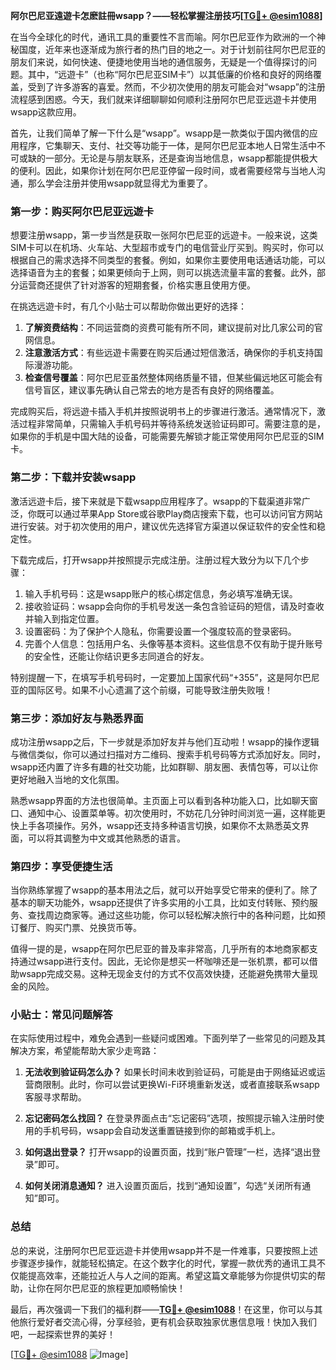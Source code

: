 **阿尔巴尼亚遠遊卡怎麽註冊wsapp？——轻松掌握注册技巧[[TG💪+ @esim1088](https://t.me/s/esim1088)]**

在当今全球化的时代，通讯工具的重要性不言而喻。阿尔巴尼亚作为欧洲的一个神秘国度，近年来也逐渐成为旅行者的热门目的地之一。对于计划前往阿尔巴尼亚的朋友们来说，如何快速、便捷地使用当地的通信服务，无疑是一个值得探讨的问题。其中，“远遊卡”（也称“阿尔巴尼亚SIM卡”）以其低廉的价格和良好的网络覆盖，受到了许多游客的喜爱。然而，不少初次使用的朋友可能会对“wsapp”的注册流程感到困惑。今天，我们就来详细聊聊如何顺利注册阿尔巴尼亚远遊卡并使用wsapp这款应用。

首先，让我们简单了解一下什么是“wsapp”。wsapp是一款类似于国内微信的应用程序，它集聊天、支付、社交等功能于一体，是阿尔巴尼亚本地人日常生活中不可或缺的一部分。无论是与朋友联系，还是查询当地信息，wsapp都能提供极大的便利。因此，如果你计划在阿尔巴尼亚停留一段时间，或者需要经常与当地人沟通，那么学会注册并使用wsapp就显得尤为重要了。

### 第一步：购买阿尔巴尼亚远遊卡

想要注册wsapp，第一步当然是获取一张阿尔巴尼亚的远遊卡。一般来说，这类SIM卡可以在机场、火车站、大型超市或专门的电信营业厅买到。购买时，你可以根据自己的需求选择不同类型的套餐。例如，如果你主要使用电话通话功能，可以选择语音为主的套餐；如果更倾向于上网，则可以挑选流量丰富的套餐。此外，部分运营商还提供了针对游客的短期套餐，价格实惠且使用方便。

在挑选远遊卡时，有几个小贴士可以帮助你做出更好的选择：
1. **了解资费结构**：不同运营商的资费可能有所不同，建议提前对比几家公司的官网信息。
2. **注意激活方式**：有些远遊卡需要在购买后通过短信激活，确保你的手机支持国际漫游功能。
3. **检查信号覆盖**：阿尔巴尼亚虽然整体网络质量不错，但某些偏远地区可能会有信号盲区，建议事先确认自己常去的地方是否有良好的网络覆盖。

完成购买后，将远遊卡插入手机并按照说明书上的步骤进行激活。通常情况下，激活过程非常简单，只需输入手机号码并等待系统发送验证码即可。需要注意的是，如果你的手机是中国大陆的设备，可能需要先解锁才能正常使用阿尔巴尼亚的SIM卡。

### 第二步：下载并安装wsapp

激活远遊卡后，接下来就是下载wsapp应用程序了。wsapp的下载渠道非常广泛，你既可以通过苹果App Store或谷歌Play商店搜索下载，也可以访问官方网站进行安装。对于初次使用的用户，建议优先选择官方渠道以保证软件的安全性和稳定性。

下载完成后，打开wsapp并按照提示完成注册。注册过程大致分为以下几个步骤：
1. 输入手机号码：这是wsapp账户的核心绑定信息，务必填写准确无误。
2. 接收验证码：wsapp会向你的手机号发送一条包含验证码的短信，请及时查收并输入到指定位置。
3. 设置密码：为了保护个人隐私，你需要设置一个强度较高的登录密码。
4. 完善个人信息：包括用户名、头像等基本资料。这些信息不仅有助于提升账号的安全性，还能让你结识更多志同道合的好友。

特别提醒一下，在填写手机号码时，一定要加上国家代码“+355”，这是阿尔巴尼亚的国际区号。如果不小心遗漏了这个前缀，可能导致注册失败哦！

### 第三步：添加好友与熟悉界面

成功注册wsapp之后，下一步就是添加好友并与他们互动啦！wsapp的操作逻辑与微信类似，你可以通过扫描对方二维码、搜索手机号码等方式添加好友。同时，wsapp还内置了许多有趣的社交功能，比如群聊、朋友圈、表情包等，可以让你更好地融入当地的文化氛围。

熟悉wsapp界面的方法也很简单。主页面上可以看到各种功能入口，比如聊天窗口、通知中心、设置菜单等。初次使用时，不妨花几分钟时间浏览一遍，这样能更快上手各项操作。另外，wsapp还支持多种语言切换，如果你不太熟悉英文界面，可以将其调整为中文或其他熟悉的语言。

### 第四步：享受便捷生活

当你熟练掌握了wsapp的基本用法之后，就可以开始享受它带来的便利了。除了基本的聊天功能外，wsapp还提供了许多实用的小工具，比如支付转账、预约服务、查找周边商家等。通过这些功能，你可以轻松解决旅行中的各种问题，比如预订餐厅、购买门票、兑换货币等。

值得一提的是，wsapp在阿尔巴尼亚的普及率非常高，几乎所有的本地商家都支持通过wsapp进行支付。因此，无论你是想买一杯咖啡还是一张机票，都可以借助wsapp完成交易。这种无现金支付的方式不仅高效快捷，还能避免携带大量现金的风险。

### 小贴士：常见问题解答

在实际使用过程中，难免会遇到一些疑问或困难。下面列举了一些常见的问题及其解决方案，希望能帮助大家少走弯路：

1. **无法收到验证码怎么办？**
   如果长时间未收到验证码，可能是由于网络延迟或运营商限制。此时，你可以尝试更换Wi-Fi环境重新发送，或者直接联系wsapp客服寻求帮助。

2. **忘记密码怎么找回？**
   在登录界面点击“忘记密码”选项，按照提示输入注册时使用的手机号码，wsapp会自动发送重置链接到你的邮箱或手机上。

3. **如何退出登录？**
   打开wsapp的设置页面，找到“账户管理”一栏，选择“退出登录”即可。

4. **如何关闭消息通知？**
   进入设置页面后，找到“通知设置”，勾选“关闭所有通知”即可。

### 总结

总的来说，注册阿尔巴尼亚远遊卡并使用wsapp并不是一件难事，只要按照上述步骤逐步操作，就能轻松搞定。在这个数字化的时代，掌握一款优秀的通讯工具不仅能提高效率，还能拉近人与人之间的距离。希望这篇文章能够为你提供切实的帮助，让你在阿尔巴尼亚的旅程更加顺畅愉快！

最后，再次强调一下我们的福利群——**[TG💪+ @esim1088](https://t.me/s/esim1088)**！在这里，你可以与其他旅行爱好者交流心得，分享经验，更有机会获取独家优惠信息哦！快加入我们吧，一起探索世界的美好！

[[TG💪+ @esim1088](https://t.me/s/esim1088) ![Image](https://i.postimg.cc/4NQfJmqS/Snipaste-2025-05-13-00-14-12.png)]